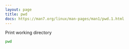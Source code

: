 ```yaml
---
layout: page
title: pwd
docs: https://man7.org/linux/man-pages/man1/pwd.1.html
---
```

Print working directory
```bash
pwd
```
